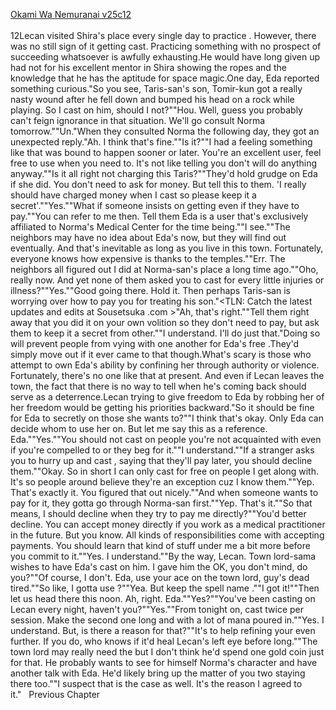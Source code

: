 [Okami Wa Nemuranai v25c12](https://www.sousetsuka.com/2020/08/okami-wa-nemuranai-2512.html)
<br/><br/>
12Lecan visited Shira's place every single day to practice <Barrier>. However, there was no still sign of it getting cast. Practicing something with no prospect of succeeding whatsoever is awfully exhausting.He would have long given up had not for his excellent mentor in Shira showing the ropes and the knowledge that he has the aptitude for space magic.One day, Eda reported something curious."So you see, Taris-san's son, Tomir-kun got a really nasty wound after he fell down and bumped his head on a rock while playing. So I cast <Recovery> on him, should I not?""Hou. Well, guess you probably can't feign ignorance in that situation. We'll go consult Norma tomorrow.""Un."When they consulted Norma the following day, they got an unexpected reply."Ah. I think that's fine.""Is it?""I had a feeling something like that was bound to happen sooner or later. You're an excellent <Recovery> user, feel free to use when you need to. It's not like telling you don't will do anything anyway.""Is it all right not charging this Taris?""They'd hold grudge on Eda if she did. You don't need to ask for money. But tell this to them. 'I really should have charged money when I cast <Recovery> so please keep it a secret'.""Yes.""What if someone insists on getting <Recovery> even if they have to pay.""You can refer to me then. Tell them Eda is a <Recovery> user that's exclusively affiliated to Norma's Medical Center for the time being.""I see.""The neighbors may have no idea about Eda's <Recovery> now, but they will find out eventually. And that's inevitable as long as you live in this town. Fortunately, everyone knows how expensive <Recovery> is thanks to the temples.""Err. The neighbors all figured out I did <Recovery> at Norma-san's place a long time ago.""Oho, really now. And yet none of them asked you to cast <Recovery> for every little injuries or illness?""Yes.""Good going there. Hold it. Then perhaps Taris-san is worrying over how to pay you for treating his son."<TLN: Catch the latest updates and edits at Sousetsuka .com >"Ah, that's right.""Tell them right away that you did it on your own volition so they don't need to pay, but ask them to keep it a secret from other.""I understand. I'll do just that."Doing so will prevent people from vying with one another for Eda's free <Recovery>.They'd simply move out if it ever came to that though.What's scary is those who attempt to own Eda's ability by confining her through authority or violence. Fortunately, there's no one like that at present. And even if Lecan leaves the town, the fact that there is no way to tell when he's coming back should serve as a deterrence.Lecan trying to give freedom to Eda by robbing her of her freedom would be getting his priorities backward."So it should be fine for Eda to secretly <Recovery> on those she wants to?""I think that's okay. Only Eda can decide whom to use her <Recovery> on. But let me say this as a reference. Eda.""Yes.""You should not cast <Recovery> on people you're not acquainted with even if you're compelled to or they beg for it.""I understand.""If a stranger asks you to hurry up and cast <Recovery>, saying that they'll pay later, you should decline them.""Okay. So in short I can only cast <Recovery> for free on people I get along with. It's so people around believe they're an exception cuz I know them.""Yep. That's exactly it. You figured that out nicely.""And when someone wants to pay for it, they gotta go through Norma-san first.""Yep. That's it.""So that means, I should decline when they try to pay me directly?""You'd better decline. You can accept money directly if you work as a medical practitioner in the future. But you know. All kinds of responsibilities come with accepting payments. You should learn that kind of stuff under me a bit more before you commit to it.""Yes. I understand.""By the way, Lecan. Town lord-sama wishes to have Eda's <Recovery> cast on him. I gave him the OK, you don't mind, do you?""Of course, I don't. Eda, use your ace <Recovery> on the town lord, guy's dead tired.""So like, I gotta use <Purification>?""Yea. But keep the spell name <Recovery>.""I got it!""Then let us head there this noon. Ah, right. Eda.""Yes?""You've been casting <Purification> on Lecan every night, haven't you?""Yes.""From tonight on, cast <Purification> twice per session. Make the second one long and with a lot of mana poured in.""Yes. I understand. But, is there a reason for that?""It's to help refining your <Purification> even further. If you do, who knows if it'd heal Lecan's left eye before long.""The town lord may really need the <Recovery> but I don't think he'd spend one gold coin just for that. He probably wants to see for himself Norma's character and have another talk with Eda. He'd likely bring up the matter of you two staying there too.""I suspect that is the case as well. It's the reason I agreed to it."   Previous Chapter <br/>

